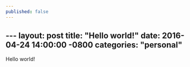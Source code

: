 ```yaml
---
published: false
---
```

--- layout: post
title: "Hello world!"
date: 2016-04-24 14:00:00 -0800
categories: "personal"
---
Hello world!
